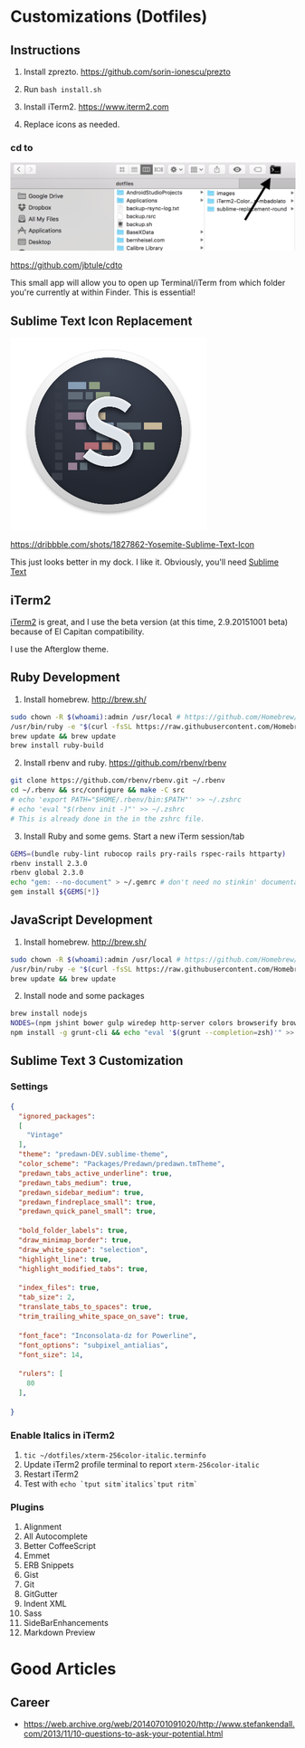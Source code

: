 # Customizations (Dotfiles)

## Instructions

1. Install zprezto. https://github.com/sorin-ionescu/prezto

2. Run `bash install.sh`

4. Install iTerm2. https://www.iterm2.com

9. Replace icons as needed.

### cd to
![cd to Finder app](images/cd_to.png)

https://github.com/jbtule/cdto

This small app will allow you to open up Terminal/iTerm from which folder you're currently at within Finder. This is essential!

## Sublime Text Icon Replacement
![Sublime Text Icon](images/sublime_text_icon.png)

https://dribbble.com/shots/1827862-Yosemite-Sublime-Text-Icon

This just looks better in my dock. I like it.
Obviously, you'll need [Sublime Text](www.sublimetext.com/3)

## iTerm2
[iTerm2](https://iterm2.com/downloads.html) is great, and I use the beta version (at this time, 2.9.20151001 beta) because of El Capitan compatibility.

I use the Afterglow theme.

## Ruby Development

1. Install homebrew. http://brew.sh/
  ```bash
  sudo chown -R $(whoami):admin /usr/local # https://github.com/Homebrew/homebrew/blob/master/share/doc/homebrew/El_Capitan_and_Homebrew.md
  /usr/bin/ruby -e "$(curl -fsSL https://raw.githubusercontent.com/Homebrew/install/master/install)"
  brew update && brew update
  brew install ruby-build
  ```

2. Install rbenv and ruby. https://github.com/rbenv/rbenv
  ```bash
  git clone https://github.com/rbenv/rbenv.git ~/.rbenv
  cd ~/.rbenv && src/configure && make -C src
  # echo 'export PATH="$HOME/.rbenv/bin:$PATH"' >> ~/.zshrc
  # echo 'eval "$(rbenv init -)"' >> ~/.zshrc
  # This is already done in the in the zshrc file.
  ```

3. Install Ruby and some gems. Start a new iTerm session/tab
  ```bash
  GEMS=(bundle ruby-lint rubocop rails pry-rails rspec-rails httparty)
  rbenv install 2.3.0
  rbenv global 2.3.0
  echo "gem: --no-document" > ~/.gemrc # don't need no stinkin' documentation
  gem install ${GEMS[*]}
  ```

## JavaScript Development
1. Install homebrew. http://brew.sh/

  ```bash
  sudo chown -R $(whoami):admin /usr/local # https://github.com/Homebrew/homebrew/blob/master/share/doc/homebrew/El_Capitan_and_Homebrew.md
  /usr/bin/ruby -e "$(curl -fsSL https://raw.githubusercontent.com/Homebrew/install/master/install)"
  brew update && brew update
  ```

2. Install node and some packages

  ```bash
  brew install nodejs
  NODES=(npm jshint bower gulp wiredep http-server colors browserify browser-sync yo)
  npm install -g grunt-cli && echo "eval '$(grunt --completion=zsh)'" >> ~/.zshrc
  ```

## Sublime Text 3 Customization
### Settings
```json
{
  "ignored_packages":
  [
    "Vintage"
  ],
  "theme": "predawn-DEV.sublime-theme",
  "color_scheme": "Packages/Predawn/predawn.tmTheme",
  "predawn_tabs_active_underline": true,
  "predawn_tabs_medium": true,
  "predawn_sidebar_medium": true,
  "predawn_findreplace_small": true,
  "predawn_quick_panel_small": true,

  "bold_folder_labels": true,
  "draw_minimap_border": true,
  "draw_white_space": "selection",
  "highlight_line": true,
  "highlight_modified_tabs": true,

  "index_files": true,
  "tab_size": 2,
  "translate_tabs_to_spaces": true,
  "trim_trailing_white_space_on_save": true,

  "font_face": "Inconsolata-dz for Powerline",
  "font_options": "subpixel_antialias",
  "font_size": 14,

  "rulers": [
    80
  ],

}
```

### Enable Italics in iTerm2
1. `tic ~/dotfiles/xterm-256color-italic.terminfo`
1. Update iTerm2 profile terminal to report `xterm-256color-italic`
1. Restart iTerm2
1. Test with `` echo `tput sitm`italics`tput ritm` ``

### Plugins
1. Alignment
2. All Autocomplete
3. Better CoffeeScript
4. Emmet
5. ERB Snippets
6. Gist
7. Git
8. GitGutter
9. Indent XML
10. Sass
11. SideBarEnhancements
12. Markdown Preview


# Good Articles

## Career
- https://web.archive.org/web/20140701091020/http://www.stefankendall.com/2013/11/10-questions-to-ask-your-potential.html

